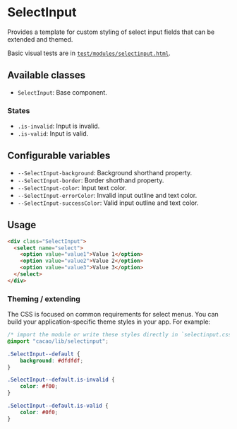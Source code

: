 # SelectInput

Provides a template for custom styling of select input fields that can be 
extended and themed.

Basic visual tests are in [`test/modules/selectinput.html`](http://aptuitiv.github.io/cacao/test/modules/selectinput.html).


## Available classes

* `SelectInput`: Base component.

### States

* `.is-invalid`: Input is invalid.
* `.is-valid`: Input is valid.


## Configurable variables

* `--SelectInput-background`: Background shorthand property.
* `--SelectInput-border`: Border shorthand property.
* `--SelectInput-color`: Input text color.
* `--SelectInput-errorColor`: Invalid input outline and text color.
* `--SelectInput-successColor`: Valid input outline and text color.


## Usage

```html
<div class="SelectInput">
  <select name="select">
    <option value="value1">Value 1</option> 
    <option value="value2">Value 2</option>
    <option value="value3">Value 3</option>
  </select>
</div>
```

### Theming / extending

The CSS is focused on common requirements for select menus. You can build
your application-specific theme styles in your app. For example:

```css
/* import the module or write these styles directly in `selectinput.css` */
@import "cacao/lib/selectinput";

.SelectInput--default {
    background: #dfdfdf;
}

.SelectInput--default.is-invalid {
    color: #f00;
}

.SelectInput--default.is-valid {
    color: #0f0;
}
```
